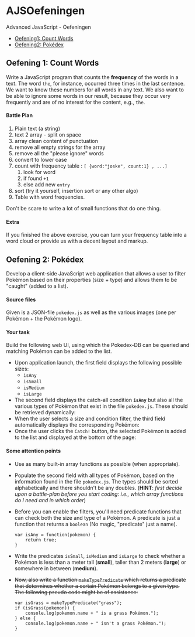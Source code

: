 # AJSOefeningen
Advanced JavaScript - Oefeningen

- [Oefening1: Count Words](#oefening1:-count-words)
- [Oefening2: Pokédex](#oefening2:-pokédex)

## Oefening 1: Count Words

Write a JavaScript program that counts the **frequency** of the words in a text. The word `the`, for instance, occurred three times in the last sentence. We want to know these numbers for all words in any text. We also want to be able to ignore some words in our result, because they occur very frequently and are of no interest for the content, e.g., `the`.

#### Battle Plan

1. Plain text (a string)
2. text 2 array - split on space
3. array clean content of punctuation
4. remove all empty strings for the array
5. remove all the "please ignore" words
6. convert to lower case
7. count with frequency table : `[ {word:"joske", count:1} , ...]`
   1. look for word
   2. if found `+1`
   3. else add new `entry`
8. sort (try it yourself, insertion sort or any other algo)
9. Table with word frequencies.

Don't be scare to write a lot of small functions that do one thing.

#### Extra

If you finished the above exercise, you can turn your frequency table into a word cloud or provide us with a decent layout and markup.



## Oefening 2: Pokédex

Develop a client-side JavaScript web application that allows a user to filter Pokémon based on their properties (size + type) and allows them to be "caught" (added to a list).

#### Source files

Given is a JSON-file `pokedex.js` as well as the various images (one per Pokémon + the Pokémon logo).

#### Your task

Build the following web UI, using which the Pokedex-DB can be queried and matching Pokémon can be added to the list.

- Upon application launch, the first field displays the following possible sizes:
  - `isAny`
  - `isSmall`
  - `isMedium`
  - `isLarge`
- The second field displays the catch-all condition **`isAny`** but also all the various types of Pokémon that exist in the file `pokedex.js`. These should be retrieved dynamically:
- When the user selects a size and condition filter, the third field automatically displays the corresponding Pokémon:
- Once the user clicks the `Catch!` button, the selected Pokémon is added to the list and displayed at the bottom of the page:

#### Some attention points

- Use as many built-in array functions as possible (when appropriate).

- Populate the second field with all types of Pokémon, based on the information found in the file `pokedex.js`. The types should be sorted alphabetically and there shouldn't be any doubles. (**HINT**: *first decide upon a battle-plan before you start coding: i.e., which array functions do I need and in which order*)

- Before you can enable the filters, you'll need predicate functions that can check both the size and type of a Pokémon. A predicate is just a function that returns a `boolean` (No magic, "predicate" just a name).

  ```
  var isAny = function(pokemon) {
      return true;
  }
  ```

- Write the predicates `isSmall`, `isMedium` and `isLarge` to check whether a Pokémon is less than a meter tall (**small**), taller than 2 meters (**large**) or somewhere in between (**medium**).

- ~~Now, also write a function `makeTypePredicate` which returns a predicate that determines whether a certain Pokémon belongs to a given type. The following pseudo code might be of assistance:~~

  ```
  var isGrass = makeTypePredicate("grass");
  if (isGrass(pokemon)) {
      console.log(pokemon.name + " is a grass Pokémon.");
  } else {
      console.log(pokemon.name + " isn't a grass Pokémon.");
  }
  ```

